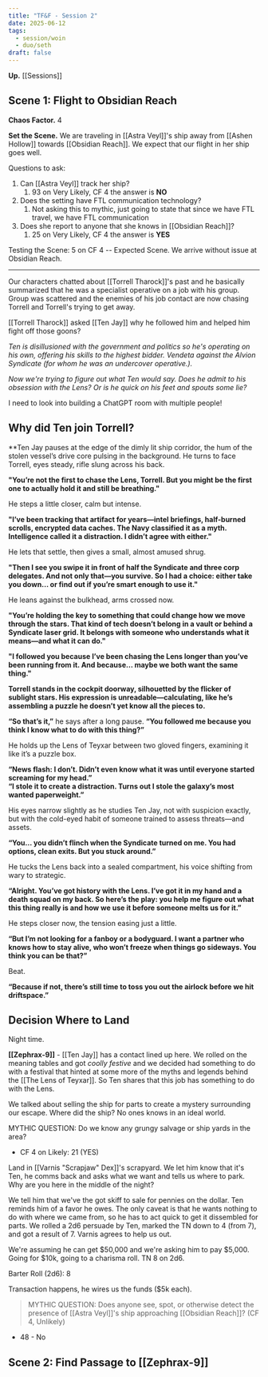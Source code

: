 ```yaml
---
title: "TF&F - Session 2"
date: 2025-06-12
tags:
  - session/woin
  - duo/seth
draft: false
---
```

**Up.** [[Sessions]]
## Scene 1: Flight to Obsidian Reach

**Chaos Factor.** 4

**Set the Scene.** We are traveling in [[Astra Veyl]]'s ship away from [[Ashen Hollow]] towards [[Obsidian Reach]]. We expect that our flight in her ship goes well.

Questions to ask:

1. Can [[Astra Veyl]] track her ship?
	1. 93 on Very Likely, CF 4 the answer is **NO**
2. Does the setting have FTL communication technology?
	1. Not asking this to mythic, just going to state that since we have FTL travel, we have FTL communication
3. Does she report to anyone that she knows in [[Obsidian Reach]]?
	1. 25 on Very Likely, CF 4 the answer is **YES**

Testing the Scene: 5 on CF 4 -- Expected Scene. We arrive without issue at Obsidian Reach.

---

Our characters chatted about [[Torrell Tharock]]'s past and he basically summarized that he was a specialist operative on a job with his group. Group was scattered and the enemies of his job contact are now chasing Torrell and Torrell's trying to get away.

[[Torrell Tharock]] asked [[Ten Jay]] why he followed him and helped him fight off those goons?

*Ten is disillusioned with the government and politics so he's operating on his own, offering his skills to the highest bidder. Vendeta against the Alvion Syndicate (for whom he was an undercover operative.).*

*Now we're trying to figure out what Ten would say. Does he admit to his obsession with the Lens? Or is he quick on his feet and spouts some lie?*

I need to look into building a ChatGPT room with multiple people!

## Why did Ten join Torrell?

**Ten Jay pauses at the edge of the dimly lit ship corridor, the hum of the stolen vessel’s drive core pulsing in the background. He turns to face Torrell, eyes steady, rifle slung across his back.

**"You’re not the first to chase the Lens, Torrell. But you might be the first one to actually hold it and still be breathing."**

He steps a little closer, calm but intense.

**"I’ve been tracking that artifact for years—intel briefings, half-burned scrolls, encrypted data caches. The Navy classified it as a myth. Intelligence called it a distraction. I didn’t agree with either."**

He lets that settle, then gives a small, almost amused shrug.

**"Then I see you swipe it in front of half the Syndicate and three corp delegates. And not only that—you survive. So I had a choice: either take you down… or find out if you’re smart enough to use it."**

He leans against the bulkhead, arms crossed now.

**"You’re holding the key to something that could change how we move through the stars. That kind of tech doesn’t belong in a vault or behind a Syndicate laser grid. It belongs with someone who understands what it means—and what it can do."**

**"I followed you because I’ve been chasing the Lens longer than you’ve been running from it. And because… maybe we both want the same thing."**

**Torrell stands in the cockpit doorway, silhouetted by the flicker of sublight stars. His expression is unreadable—calculating, like he’s assembling a puzzle he doesn’t yet know all the pieces to.**

**“So that’s it,”** he says after a long pause. **“You followed me because you think I know what to do with this thing?”**

He holds up the Lens of Teyxar between two gloved fingers, examining it like it’s a puzzle box.

**“News flash: I don’t. Didn’t even know what it was until everyone started screaming for my head.”**  
**“I stole it to create a distraction. Turns out I stole the galaxy’s most wanted paperweight.”**

His eyes narrow slightly as he studies Ten Jay, not with suspicion exactly, but with the cold-eyed habit of someone trained to assess threats—and assets.

**“You… you didn’t flinch when the Syndicate turned on me. You had options, clean exits. But you stuck around.”**

He tucks the Lens back into a sealed compartment, his voice shifting from wary to strategic.

**“Alright. You’ve got history with the Lens. I’ve got it in my hand and a death squad on my back. So here’s the play: you help me figure out what this thing really is and how we use it before someone melts us for it.”**

He steps closer now, the tension easing just a little.

**“But I’m not looking for a fanboy or a bodyguard. I want a partner who knows how to stay alive, who won’t freeze when things go sideways. You think you can be that?”**

Beat.

**“Because if not, there’s still time to toss you out the airlock before we hit driftspace.”**

## Decision Where to Land

Night time.

**[[Zephrax-9]]** - [[Ten Jay]] has a contact lined up here. We rolled on the meaning tables and got *coolly festive* and we decided had something to do with a festival that hinted at some more of the myths and legends behind the [[The Lens of Teyxar]]. So Ten shares that this job has something to do with the Lens.

We talked about selling the ship for parts to create a mystery surrounding our escape. Where did the ship? No ones knows in an ideal world.

MYTHIC QUESTION: Do we know any grungy salvage or ship yards in the area?
- CF 4 on Likely: 21 (YES)

Land in [[Varnis "Scrapjaw" Dex]]'s scrapyard. We let him know that it's Ten, he comms back and asks what we want and tells us where to park. Why are you here in the middle of the night?

We tell him that we've the got skiff to sale for pennies on the dollar. Ten reminds him of a favor he owes. The only caveat is that he wants nothing to do with where we came from, so he has to act quick to get it dissembled for parts. We rolled a 2d6 persuade by Ten, marked the TN down to 4 (from 7), and got a result of 7. Varnis agrees to help us out.

We're assuming he can get $50,000 and we're asking him to pay $5,000. Going for $10k, going to a charisma roll. TN 8 on 2d6.

Barter Roll (2d6): 8

Transaction happens, he wires us the funds ($5k each).

> MYTHIC QUESTION: Does anyone see, spot, or otherwise detect the presence of [[Astra Veyl]]'s ship approaching [[Obsidian Reach]]? (CF 4, Unlikely)
- 48 - No


## Scene 2: Find Passage to [[Zephrax-9]]


